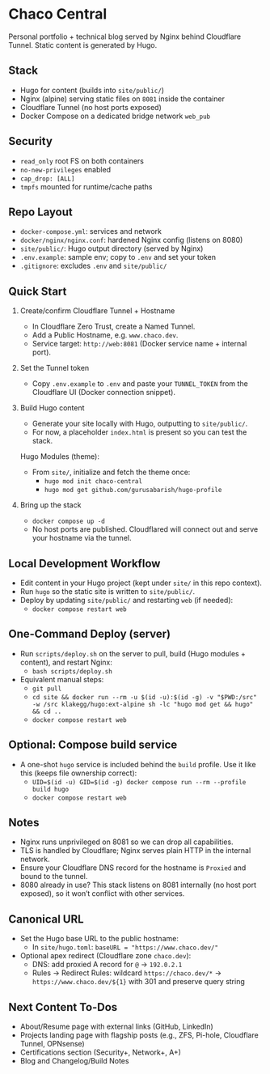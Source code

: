 Chaco Central
================

Personal portfolio + technical blog served by Nginx behind Cloudflare Tunnel. Static content is generated by Hugo.

Stack
-----
- Hugo for content (builds into `site/public/`)
- Nginx (alpine) serving static files on `8081` inside the container
- Cloudflare Tunnel (no host ports exposed)
- Docker Compose on a dedicated bridge network `web_pub`

Security
--------
- `read_only` root FS on both containers
- `no-new-privileges` enabled
- `cap_drop: [ALL]`
- `tmpfs` mounted for runtime/cache paths

Repo Layout
-----------
- `docker-compose.yml`: services and network
- `docker/nginx/nginx.conf`: hardened Nginx config (listens on 8080)
- `site/public/`: Hugo output directory (served by Nginx)
- `.env.example`: sample env; copy to `.env` and set your token
- `.gitignore`: excludes `.env` and `site/public/`

Quick Start
-----------
1) Create/confirm Cloudflare Tunnel + Hostname
   - In Cloudflare Zero Trust, create a Named Tunnel.
   - Add a Public Hostname, e.g. `www.chaco.dev`.
   - Service target: `http://web:8081` (Docker service name + internal port).

2) Set the Tunnel token
   - Copy `.env.example` to `.env` and paste your `TUNNEL_TOKEN` from the Cloudflare UI (Docker connection snippet).

3) Build Hugo content
   - Generate your site locally with Hugo, outputting to `site/public/`.
   - For now, a placeholder `index.html` is present so you can test the stack.

   Hugo Modules (theme):
   - From `site/`, initialize and fetch the theme once:
     - `hugo mod init chaco-central`
     - `hugo mod get github.com/gurusabarish/hugo-profile`

4) Bring up the stack
   - `docker compose up -d`
   - No host ports are published. Cloudflared will connect out and serve your hostname via the tunnel.

Local Development Workflow
--------------------------
- Edit content in your Hugo project (kept under `site/` in this repo context).
- Run `hugo` so the static site is written to `site/public/`.
- Deploy by updating `site/public/` and restarting `web` (if needed):
  - `docker compose restart web`

One-Command Deploy (server)
---------------------------
- Run `scripts/deploy.sh` on the server to pull, build (Hugo modules + content), and restart Nginx:
  - `bash scripts/deploy.sh`
- Equivalent manual steps:
  - `git pull`
  - `cd site && docker run --rm -u $(id -u):$(id -g) -v "$PWD:/src" -w /src klakegg/hugo:ext-alpine sh -lc "hugo mod get && hugo" && cd ..`
  - `docker compose restart web`

Optional: Compose build service
-------------------------------
- A one-shot `hugo` service is included behind the `build` profile. Use it like this (keeps file ownership correct):
  - `UID=$(id -u) GID=$(id -g) docker compose run --rm --profile build hugo`
  - `docker compose restart web`

Notes
-----
- Nginx runs unprivileged on 8081 so we can drop all capabilities.
- TLS is handled by Cloudflare; Nginx serves plain HTTP in the internal network.
- Ensure your Cloudflare DNS record for the hostname is `Proxied` and bound to the tunnel.
- 8080 already in use? This stack listens on 8081 internally (no host port exposed), so it won’t conflict with other services.

Canonical URL
-------------
- Set the Hugo base URL to the public hostname:
  - In `site/hugo.toml`: `baseURL = "https://www.chaco.dev/"`
- Optional apex redirect (Cloudflare zone `chaco.dev`):
  - DNS: add proxied A record for `@` → `192.0.2.1`
  - Rules → Redirect Rules: wildcard `https://chaco.dev/*` → `https://www.chaco.dev/${1}` with 301 and preserve query string

Next Content To-Dos
-------------------
- About/Resume page with external links (GitHub, LinkedIn)
- Projects landing page with flagship posts (e.g., ZFS, Pi-hole, Cloudflare Tunnel, OPNsense)
- Certifications section (Security+, Network+, A+)
- Blog and Changelog/Build Notes
